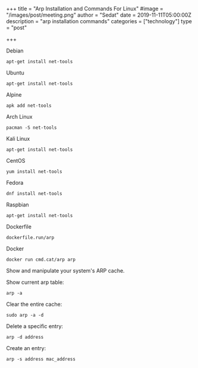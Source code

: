 +++
title = "Arp Installation and Commands For Linux"
#image = "/images/post/meeting.png"
author = "Sedat"
date = 2019-11-11T05:00:00Z
description = "arp installation commands"
categories = ["technology"]
type = "post"

+++

 Debian

`apt-get install net-tools`

 Ubuntu

`apt-get install net-tools`

 Alpine

`apk add net-tools`

 Arch Linux

`pacman -S net-tools`

 Kali Linux

`apt-get install net-tools`

 CentOS

`yum install net-tools`

 Fedora

`dnf install net-tools`

 Raspbian

`apt-get install net-tools`

 Dockerfile

 `dockerfile.run/arp`

 Docker

`docker run cmd.cat/arp arp`






Show and manipulate your system's ARP cache.

Show current arp table:

`arp -a`

Clear the entire cache:

`sudo arp -a -d`

Delete a specific entry:

`arp -d address`

Create an entry:

`arp -s address mac_address`

